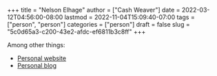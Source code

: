 +++
title = "Nelson Elhage"
author = ["Cash Weaver"]
date = 2022-03-12T04:56:00-08:00
lastmod = 2022-11-04T15:09:40-07:00
tags = ["person", "person"]
categories = ["person"]
draft = false
slug = "5c0d65a3-c200-43e2-afdc-ef6811b3c8ff"
+++

Among other things:

-   [Personal website](https://nelhage.com/)
-   [Personal blog](https://blog.nelhage.com/)
